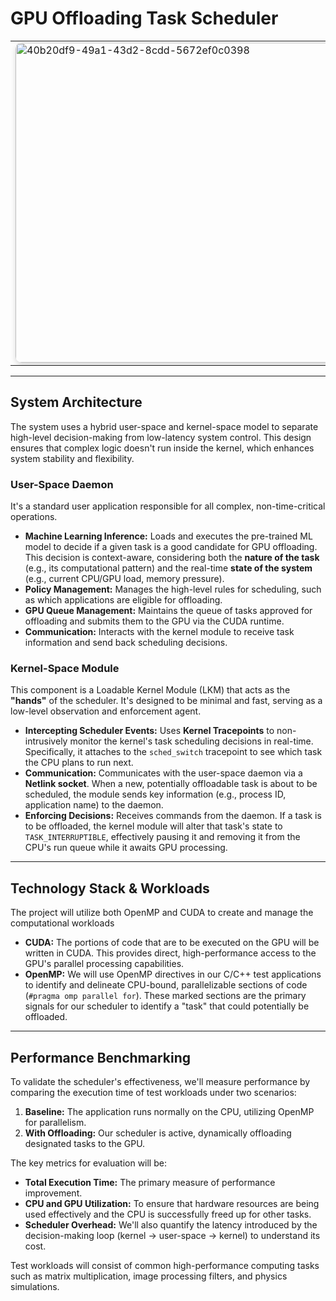 # GPU Offloading Task Scheduler
<table>
<tr>
<td>
  <img width="768" height="512" 
       alt="40b20df9-49a1-43d2-8cdd-5672ef0c0398" 
       src="https://github.com/user-attachments/assets/3ed94926-52a8-4517-b19e-a136a0d24822" 
       style="border-radius:10px; box-shadow: 0 4px 8px rgba(0,0,0,0.15);" />
</td>
<td style="vertical-align: middle; padding-left: 10px;">
  An intelligent task scheduler that uses a machine learning model to dynamically decide when to offload computationally intensive tasks from the CPU to the GPU.  
  <br><br>
  Its goal is to improve overall system throughput by using hardware resources more effectively.
</td>
</tr>
</table>


---

## System Architecture

The system uses a hybrid user-space and kernel-space model to separate high-level decision-making from low-latency system control. This design ensures that complex logic doesn't run inside the kernel, which enhances system stability and flexibility.


###  User-Space Daemon

It's a standard user application responsible for all complex, non-time-critical operations.

* **Machine Learning Inference:** Loads and executes the pre-trained ML model to decide if a given task is a good candidate for GPU offloading. This decision is context-aware, considering both the **nature of the task** (e.g., its computational pattern) and the real-time **state of the system** (e.g., current CPU/GPU load, memory pressure).
* **Policy Management:** Manages the high-level rules for scheduling, such as which applications are eligible for offloading.
* **GPU Queue Management:** Maintains the queue of tasks approved for offloading and submits them to the GPU via the CUDA runtime.
* **Communication:** Interacts with the kernel module to receive task information and send back scheduling decisions.

### Kernel-Space Module

This component is a Loadable Kernel Module (LKM) that acts as the **"hands"** of the scheduler. It's designed to be minimal and fast, serving as a low-level observation and enforcement agent.

* **Intercepting Scheduler Events:** Uses **Kernel Tracepoints** to non-intrusively monitor the kernel's task scheduling decisions in real-time. Specifically, it attaches to the `sched_switch` tracepoint to see which task the CPU plans to run next.
* **Communication:** Communicates with the user-space daemon via a **Netlink socket**. When a new, potentially offloadable task is about to be scheduled, the module sends key information (e.g., process ID, application name) to the daemon.
* **Enforcing Decisions:** Receives commands from the daemon. If a task is to be offloaded, the kernel module will alter that task's state to `TASK_INTERRUPTIBLE`, effectively pausing it and removing it from the CPU's run queue while it awaits GPU processing.

---

## Technology Stack & Workloads

The project will utilize both OpenMP and CUDA to create and manage the computational workloads

* **CUDA:** The portions of code that are to be executed on the GPU will be written in CUDA. This provides direct, high-performance access to the GPU's parallel processing capabilities.
* **OpenMP:** We will use OpenMP directives in our C/C++ test applications to identify and delineate CPU-bound, parallelizable sections of code (`#pragma omp parallel for`). These marked sections are the primary signals for our scheduler to identify a "task" that could potentially be offloaded.

---

## Performance Benchmarking

To validate the scheduler's effectiveness, we'll measure performance by comparing the execution time of test workloads under two scenarios:

1.  **Baseline:** The application runs normally on the CPU, utilizing OpenMP for parallelism.
2.  **With Offloading:** Our scheduler is active, dynamically offloading designated tasks to the GPU.

The key metrics for evaluation will be:

* **Total Execution Time:** The primary measure of performance improvement.
* **CPU and GPU Utilization:** To ensure that hardware resources are being used effectively and the CPU is successfully freed up for other tasks.
* **Scheduler Overhead:** We'll also quantify the latency introduced by the decision-making loop (kernel -> user-space -> kernel) to understand its cost.

Test workloads will consist of common high-performance computing tasks such as matrix multiplication, image processing filters, and physics simulations.

